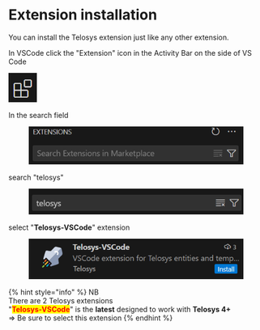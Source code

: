 # Extension installation

You can install the Telosys extension just like any other extension.

In VSCode click the "Extension" icon in the Activity Bar on the side of VS Code

<img src="../.gitbook/assets/image (1) (1) (1).png" alt="" data-size="original">



In the search field

<div align="left">

<figure><img src="../.gitbook/assets/image (2).png" alt=""><figcaption></figcaption></figure>

</div>

search "telosys"&#x20;

<div align="left">

<figure><img src="../.gitbook/assets/image (3).png" alt=""><figcaption></figcaption></figure>

</div>

select "**Telosys-VSCode**" extension

<div align="left">

<figure><img src="../.gitbook/assets/image (1) (1).png" alt=""><figcaption></figcaption></figure>

</div>



{% hint style="info" %}
NB \
There are 2 Telosys extensions \
"<mark style="color:red;">**Telosys-VSCode**</mark>" is the **latest** designed to work with **Telosys 4+** \
\=> Be sure to select this extension
{% endhint %}





